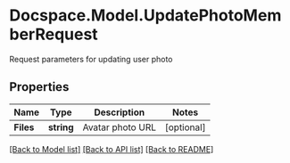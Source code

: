 # Docspace.Model.UpdatePhotoMemberRequest
Request parameters for updating user photo

## Properties

Name | Type | Description | Notes
------------ | ------------- | ------------- | -------------
**Files** | **string** | Avatar photo URL | [optional] 

[[Back to Model list]](../README.md#documentation-for-models) [[Back to API list]](../README.md#documentation-for-api-endpoints) [[Back to README]](../README.md)

